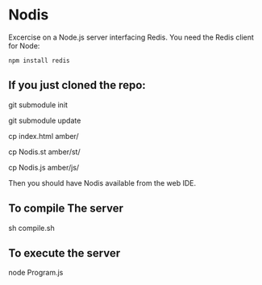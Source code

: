 Nodis
=====

Excercise on a Node.js server interfacing Redis.
You need the Redis client for Node:

    npm install redis

If you just cloned the repo:
----------------------------

git submodule init

git submodule update

cp index.html amber/

cp Nodis.st amber/st/

cp Nodis.js amber/js/

Then you should have Nodis available from the web IDE.

To compile The server
---------------------

sh compile.sh

To execute the server
---------------------

node Program.js